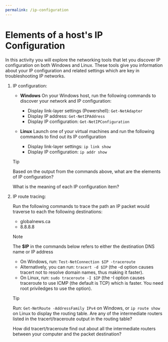 ```yaml
---
permalink: /ip-configuration
---
```


# Elements of a host's IP Configuration

In this activity you will explore the networking tools that let you discover IP configuration on both Windows and Linux. These tools give you information about your IP configuration and related settings which are key in troubleshooting IP networks.

1. IP configuration:
    - __Windows__
On your Windows host, run the following commands to discover your network and IP configuration:
        - Display link-layer settings (Powershell): `Get-NetAdapter`
        - Display IP address: `Get-NetIPAddress`
        - Display IP configuration: `Get-NetIPConfiguration`

    - __Linux__
Launch one of your virtual machines and run the following commands to find out its IP configuration
        - Display link-layer settings: `ip link show`
        - Display IP configuration: `ip addr show`

   > [!TIP]
   > Based on the output from the commands above, what are the elements of IP configuration?
   >
   > What is the meaning of each IP configuration item?

1. IP route tracing:

    Run the following commands to trace the path an IP packet would traverse to each the following destinations:
    - globalnews.ca
    - 8.8.8.8

   > [!NOTE]
   > The __$IP__ in the commands below refers to either the destination DNS name or IP address

    - On Windows, run: `Test-NetConnection $IP -traceroute`
    - Alternatively, you can run: `tracert -d $IP` (the -d option causes tracert not to resolve domain names, thus making it faster).
    - On Linux, run: `sudo traceroute -I $IP` (the -I option causes traceroute to use ICMP (the default is TCP) which is faster. You need root priviledges to use the option).

   > [!TIP]
   > Run:
   > `Get-NetRoute -AddressFamily IPv4` on Windows, or
   > `ip route show` on Linux
   > to display the routing table. Are any of the intermediate routers listed in the tracert/traceroute output in the routing table?
   >
   > How did tracert/traceroute find out about all the intermediate routers between your computer and the packet destination?
